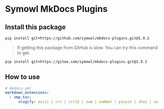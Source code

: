# Symowl MkDocs Plugins

## Install this package

``` sh
pip install git+https://github.com/symowl/mkdocs-plugins.git@1.9.2
```

> If getting this package from GitHub is slow. You can try this command to get.

``` sh
pip install git+https://gitee.com/symowl/mkdocs-plugins.git@1.9.2
```

## How to use

``` yml
# mkdocs.yml
markdown_extensions:
  - smp.toc:
      slugify: ascii | crc | crc32 | num | number | pinyin | sha1 | unicode # default: ascii
```
